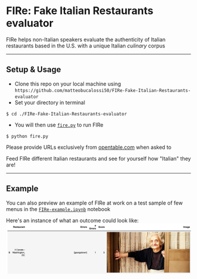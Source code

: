 # FIRe: Fake Italian Restaurants evaluator
FIRe helps non-Italian speakers evaluate the authenticity of Italian restaurants based in the U.S. with a unique Italian *culinary* corpus

---
## Setup & Usage
- Clone this repo on your local machine using `https://github.com/matteobucalossi50/FIRe-Fake-Italian-Restaurants-evaluator`
- Set your directory in terminal
```shell
$ cd ./FIRe-Fake-Italian-Restaurants-evaluator
```
- You will then use [`fire.py`](https://github.com/matteobucalossi50/FIRe-Fake-Italian-Restaurants-evaluator/blob/master/fire.py) to run FIRe
```shell
$ python fire.py
```
Please provide URLs exclusively from [opentable.com](opentable.com) when asked to

Feed FIRe different Italian restaurants and see for yourself how "Italian" they are!

---
## Example
You can also preview an example of FIRe at work on a test sample of few menus in the [`FIRe-example.ipynb`](https://github.com/matteobucalossi50/FIRe-Fake-Italian-Restaurants-evaluator/blob/master/FIRe-example.ipynb) notebook

Here's an instance of what an outcome could look like:
![](./images/example.png)

